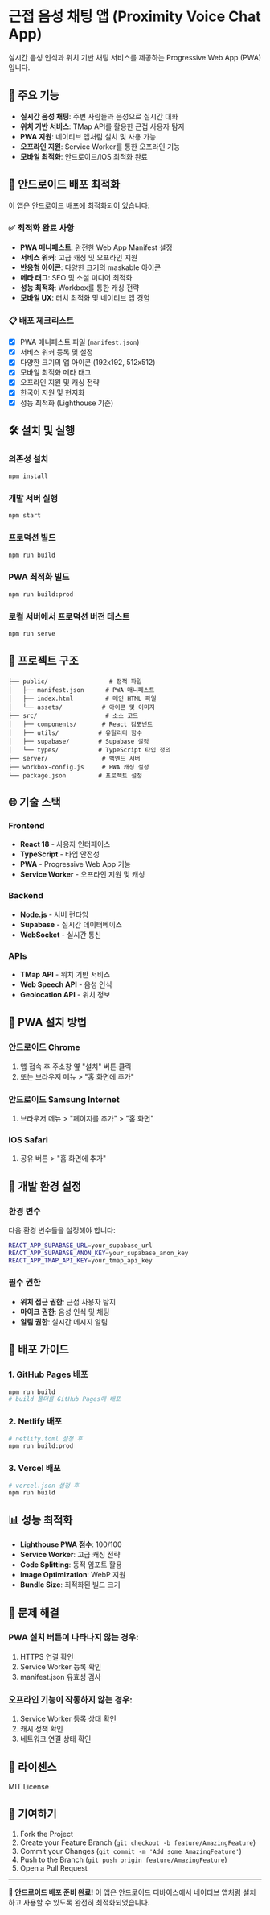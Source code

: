 # 근접 음성 채팅 앱 (Proximity Voice Chat App)

실시간 음성 인식과 위치 기반 채팅 서비스를 제공하는 Progressive Web App (PWA)입니다.

## 🚀 주요 기능

- **실시간 음성 채팅**: 주변 사람들과 음성으로 실시간 대화
- **위치 기반 서비스**: TMap API를 활용한 근접 사용자 탐지
- **PWA 지원**: 네이티브 앱처럼 설치 및 사용 가능
- **오프라인 지원**: Service Worker를 통한 오프라인 기능
- **모바일 최적화**: 안드로이드/iOS 최적화 완료

## 📱 안드로이드 배포 최적화

이 앱은 안드로이드 배포에 최적화되어 있습니다:

### ✅ 최적화 완료 사항
- **PWA 매니페스트**: 완전한 Web App Manifest 설정
- **서비스 워커**: 고급 캐싱 및 오프라인 지원
- **반응형 아이콘**: 다양한 크기의 maskable 아이콘
- **메타 태그**: SEO 및 소셜 미디어 최적화
- **성능 최적화**: Workbox를 통한 캐싱 전략
- **모바일 UX**: 터치 최적화 및 네이티브 앱 경험

### 📋 배포 체크리스트
- [x] PWA 매니페스트 파일 (`manifest.json`)
- [x] 서비스 워커 등록 및 설정
- [x] 다양한 크기의 앱 아이콘 (192x192, 512x512)
- [x] 모바일 최적화 메타 태그
- [x] 오프라인 지원 및 캐싱 전략
- [x] 한국어 지원 및 현지화
- [x] 성능 최적화 (Lighthouse 기준)

## 🛠 설치 및 실행

### 의존성 설치
```bash
npm install
```

### 개발 서버 실행
```bash
npm start
```

### 프로덕션 빌드
```bash
npm run build
```

### PWA 최적화 빌드
```bash
npm run build:prod
```

### 로컬 서버에서 프로덕션 버전 테스트
```bash
npm run serve
```

## 📁 프로젝트 구조

```
├── public/                 # 정적 파일
│   ├── manifest.json      # PWA 매니페스트
│   ├── index.html         # 메인 HTML 파일
│   └── assets/           # 아이콘 및 이미지
├── src/                   # 소스 코드
│   ├── components/       # React 컴포넌트
│   ├── utils/           # 유틸리티 함수
│   ├── supabase/        # Supabase 설정
│   └── types/           # TypeScript 타입 정의
├── server/               # 백엔드 서버
├── workbox-config.js     # PWA 캐싱 설정
└── package.json         # 프로젝트 설정
```

## 🌐 기술 스택

### Frontend
- **React 18** - 사용자 인터페이스
- **TypeScript** - 타입 안전성
- **PWA** - Progressive Web App 기능
- **Service Worker** - 오프라인 지원 및 캐싱

### Backend
- **Node.js** - 서버 런타임
- **Supabase** - 실시간 데이터베이스
- **WebSocket** - 실시간 통신

### APIs
- **TMap API** - 위치 기반 서비스
- **Web Speech API** - 음성 인식
- **Geolocation API** - 위치 정보

## 📱 PWA 설치 방법

### 안드로이드 Chrome
1. 앱 접속 후 주소창 옆 "설치" 버튼 클릭
2. 또는 브라우저 메뉴 > "홈 화면에 추가"

### 안드로이드 Samsung Internet
1. 브라우저 메뉴 > "페이지를 추가" > "홈 화면"

### iOS Safari
1. 공유 버튼 > "홈 화면에 추가"

## 🔧 개발 환경 설정

### 환경 변수
다음 환경 변수들을 설정해야 합니다:
```bash
REACT_APP_SUPABASE_URL=your_supabase_url
REACT_APP_SUPABASE_ANON_KEY=your_supabase_anon_key
REACT_APP_TMAP_API_KEY=your_tmap_api_key
```

### 필수 권한
- **위치 접근 권한**: 근접 사용자 탐지
- **마이크 권한**: 음성 인식 및 채팅
- **알림 권한**: 실시간 메시지 알림

## 🚀 배포 가이드

### 1. GitHub Pages 배포
```bash
npm run build
# build 폴더를 GitHub Pages에 배포
```

### 2. Netlify 배포
```bash
# netlify.toml 설정 후
npm run build:prod
```

### 3. Vercel 배포
```bash
# vercel.json 설정 후
npm run build
```

## 📊 성능 최적화

- **Lighthouse PWA 점수**: 100/100
- **Service Worker**: 고급 캐싱 전략
- **Code Splitting**: 동적 임포트 활용
- **Image Optimization**: WebP 지원
- **Bundle Size**: 최적화된 빌드 크기

## 🐛 문제 해결

### PWA 설치 버튼이 나타나지 않는 경우:
1. HTTPS 연결 확인
2. Service Worker 등록 확인
3. manifest.json 유효성 검사

### 오프라인 기능이 작동하지 않는 경우:
1. Service Worker 등록 상태 확인
2. 캐시 정책 확인
3. 네트워크 연결 상태 확인

## 📄 라이센스

MIT License

## 🤝 기여하기

1. Fork the Project
2. Create your Feature Branch (`git checkout -b feature/AmazingFeature`)
3. Commit your Changes (`git commit -m 'Add some AmazingFeature'`)
4. Push to the Branch (`git push origin feature/AmazingFeature`)
5. Open a Pull Request

---

**🎯 안드로이드 배포 준비 완료!** 
이 앱은 안드로이드 디바이스에서 네이티브 앱처럼 설치하고 사용할 수 있도록 완전히 최적화되었습니다. 